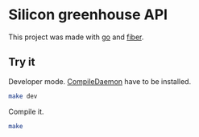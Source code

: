 # Silicon greenhouse API

This project was made with [go](https://go.dev) and [fiber](https://gofiber.io).


## Try it

Developer mode. [CompileDaemon](https://github.com/githubnemo/CompileDaemon) have to be installed.
```bash
make dev
```

Compile it.
```bash
make
```
